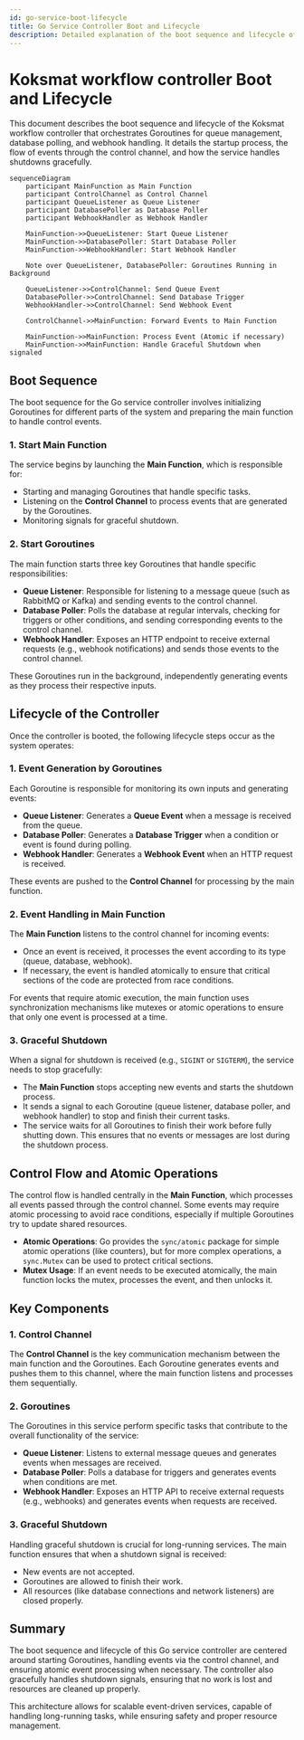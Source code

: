 ```yaml
---
id: go-service-boot-lifecycle
title: Go Service Controller Boot and Lifecycle
description: Detailed explanation of the boot sequence and lifecycle of the Koksmat workflow controller, focusing on Goroutines and event handling.
---
```


# Koksmat workflow controller Boot and Lifecycle

This document describes the boot sequence and lifecycle of the Koksmat workflow controller that orchestrates Goroutines for queue management, database polling, and webhook handling. It details the startup process, the flow of events through the control channel, and how the service handles shutdowns gracefully.

```mermaid
sequenceDiagram
    participant MainFunction as Main Function
    participant ControlChannel as Control Channel
    participant QueueListener as Queue Listener
    participant DatabasePoller as Database Poller
    participant WebhookHandler as Webhook Handler

    MainFunction->>QueueListener: Start Queue Listener
    MainFunction->>DatabasePoller: Start Database Poller
    MainFunction->>WebhookHandler: Start Webhook Handler

    Note over QueueListener, DatabasePoller: Goroutines Running in Background

    QueueListener->>ControlChannel: Send Queue Event
    DatabasePoller->>ControlChannel: Send Database Trigger
    WebhookHandler->>ControlChannel: Send Webhook Event

    ControlChannel->>MainFunction: Forward Events to Main Function

    MainFunction->>MainFunction: Process Event (Atomic if necessary)
    MainFunction->>MainFunction: Handle Graceful Shutdown when signaled
```

## Boot Sequence

The boot sequence for the Go service controller involves initializing Goroutines for different parts of the system and preparing the main function to handle control events.

### 1. Start Main Function

The service begins by launching the **Main Function**, which is responsible for:

- Starting and managing Goroutines that handle specific tasks.
- Listening on the **Control Channel** to process events that are generated by the Goroutines.
- Monitoring signals for graceful shutdown.

### 2. Start Goroutines

The main function starts three key Goroutines that handle specific responsibilities:

- **Queue Listener**: Responsible for listening to a message queue (such as RabbitMQ or Kafka) and sending events to the control channel.
- **Database Poller**: Polls the database at regular intervals, checking for triggers or other conditions, and sending corresponding events to the control channel.
- **Webhook Handler**: Exposes an HTTP endpoint to receive external requests (e.g., webhook notifications) and sends those events to the control channel.

These Goroutines run in the background, independently generating events as they process their respective inputs.

## Lifecycle of the Controller

Once the controller is booted, the following lifecycle steps occur as the system operates:

### 1. Event Generation by Goroutines

Each Goroutine is responsible for monitoring its own inputs and generating events:

- **Queue Listener**: Generates a **Queue Event** when a message is received from the queue.
- **Database Poller**: Generates a **Database Trigger** when a condition or event is found during polling.
- **Webhook Handler**: Generates a **Webhook Event** when an HTTP request is received.

These events are pushed to the **Control Channel** for processing by the main function.

### 2. Event Handling in Main Function

The **Main Function** listens to the control channel for incoming events:

- Once an event is received, it processes the event according to its type (queue, database, webhook).
- If necessary, the event is handled atomically to ensure that critical sections of the code are protected from race conditions.

For events that require atomic execution, the main function uses synchronization mechanisms like mutexes or atomic operations to ensure that only one event is processed at a time.

### 3. Graceful Shutdown

When a signal for shutdown is received (e.g., `SIGINT` or `SIGTERM`), the service needs to stop gracefully:

- The **Main Function** stops accepting new events and starts the shutdown process.
- It sends a signal to each Goroutine (queue listener, database poller, and webhook handler) to stop and finish their current tasks.
- The service waits for all Goroutines to finish their work before fully shutting down. This ensures that no events or messages are lost during the shutdown process.

## Control Flow and Atomic Operations

The control flow is handled centrally in the **Main Function**, which processes all events passed through the control channel. Some events may require atomic processing to avoid race conditions, especially if multiple Goroutines try to update shared resources.

- **Atomic Operations**: Go provides the `sync/atomic` package for simple atomic operations (like counters), but for more complex operations, a `sync.Mutex` can be used to protect critical sections.
- **Mutex Usage**: If an event needs to be executed atomically, the main function locks the mutex, processes the event, and then unlocks it.

## Key Components

### 1. Control Channel

The **Control Channel** is the key communication mechanism between the main function and the Goroutines. Each Goroutine generates events and pushes them to this channel, where the main function listens and processes them sequentially.

### 2. Goroutines

The Goroutines in this service perform specific tasks that contribute to the overall functionality of the service:

- **Queue Listener**: Listens to external message queues and generates events when messages are received.
- **Database Poller**: Polls a database for triggers and generates events when conditions are met.
- **Webhook Handler**: Exposes an HTTP API to receive external requests (e.g., webhooks) and generates events when requests are received.

### 3. Graceful Shutdown

Handling graceful shutdown is crucial for long-running services. The main function ensures that when a shutdown signal is received:

- New events are not accepted.
- Goroutines are allowed to finish their work.
- All resources (like database connections and network listeners) are closed properly.

## Summary

The boot sequence and lifecycle of this Go service controller are centered around starting Goroutines, handling events via the control channel, and ensuring atomic event processing when necessary. The controller also gracefully handles shutdown signals, ensuring that no work is lost and resources are cleaned up properly.

This architecture allows for scalable event-driven services, capable of handling long-running tasks, while ensuring safety and proper resource management.

